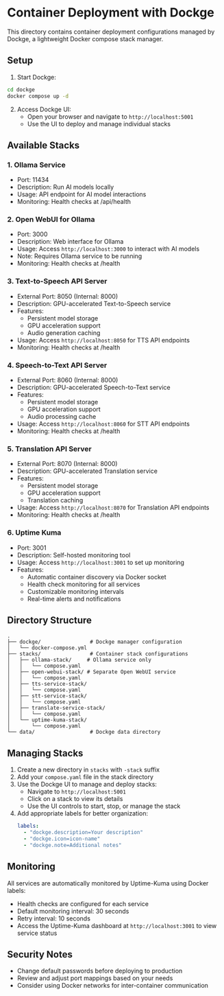 # Container Deployment with Dockge

This directory contains container deployment configurations managed by Dockge, a lightweight Docker compose stack manager.

## Setup

1. Start Dockge:
```bash
cd dockge
docker compose up -d
```

2. Access Dockge UI:
   - Open your browser and navigate to `http://localhost:5001`
   - Use the UI to deploy and manage individual stacks

## Available Stacks

### 1. Ollama Service
- Port: 11434
- Description: Run AI models locally
- Usage: API endpoint for AI model interactions
- Monitoring: Health checks at /api/health

### 2. Open WebUI for Ollama
- Port: 3000
- Description: Web interface for Ollama
- Usage: Access `http://localhost:3000` to interact with AI models
- Note: Requires Ollama service to be running
- Monitoring: Health checks at /health

### 3. Text-to-Speech API Server
- External Port: 8050 (Internal: 8000)
- Description: GPU-accelerated Text-to-Speech service
- Features:
  - Persistent model storage
  - GPU acceleration support
  - Audio generation caching
- Usage: Access `http://localhost:8050` for TTS API endpoints
- Monitoring: Health checks at /health

### 4. Speech-to-Text API Server
- External Port: 8060 (Internal: 8000)
- Description: GPU-accelerated Speech-to-Text service
- Features:
  - Persistent model storage
  - GPU acceleration support
  - Audio processing cache
- Usage: Access `http://localhost:8060` for STT API endpoints
- Monitoring: Health checks at /health

### 5. Translation API Server
- External Port: 8070 (Internal: 8000)
- Description: GPU-accelerated Translation service
- Features:
  - Persistent model storage
  - GPU acceleration support
  - Translation caching
- Usage: Access `http://localhost:8070` for Translation API endpoints
- Monitoring: Health checks at /health

### 6. Uptime Kuma
- Port: 3001
- Description: Self-hosted monitoring tool
- Usage: Access `http://localhost:3001` to set up monitoring
- Features:
  - Automatic container discovery via Docker socket
  - Health check monitoring for all services
  - Customizable monitoring intervals
  - Real-time alerts and notifications

## Directory Structure
```
.
├── dockge/                # Dockge manager configuration
│   └── docker-compose.yml
├── stacks/                # Container stack configurations
│   ├── ollama-stack/     # Ollama service only
│   │   └── compose.yaml
│   ├── open-webui-stack/ # Separate Open WebUI service
│   │   └── compose.yaml
│   ├── tts-service-stack/
│   │   └── compose.yaml
│   ├── stt-service-stack/
│   │   └── compose.yaml
│   ├── translate-service-stack/
│   │   └── compose.yaml
│   └── uptime-kuma-stack/
│       └── compose.yaml
└── data/                  # Dockge data directory
```

## Managing Stacks
1. Create a new directory in `stacks` with `-stack` suffix
2. Add your `compose.yaml` file in the stack directory
3. Use the Dockge UI to manage and deploy stacks:
   - Navigate to `http://localhost:5001`
   - Click on a stack to view its details
   - Use the UI controls to start, stop, or manage the stack
4. Add appropriate labels for better organization:
   ```yaml
   labels:
     - "dockge.description=Your description"
     - "dockge.icon=icon-name"
     - "dockge.note=Additional notes"
   ```

## Monitoring
All services are automatically monitored by Uptime-Kuma using Docker labels:
- Health checks are configured for each service
- Default monitoring interval: 30 seconds
- Retry interval: 10 seconds
- Access the Uptime-Kuma dashboard at `http://localhost:3001` to view service status

## Security Notes
- Change default passwords before deploying to production
- Review and adjust port mappings based on your needs
- Consider using Docker networks for inter-container communication
